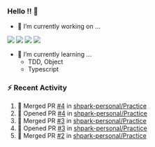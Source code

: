 ### Hello !! 👋

- 🔭 I’m currently working on ...

<img src="https://img.shields.io/badge/Python-83B81A?style=flat-square&logo=Python&logoColor=white"/></a> 
<img src="https://img.shields.io/badge/React-1AB7EA?style=flat-square&logo=react&logoColor=white"/></a>
<img src="https://img.shields.io/badge/TS-3178C6?style=flat-square&logo=typescript&logoColor=white"/></a>
<img src="https://img.shields.io/badge/Csharp-239120?style=flat-square&logo=csharp&logoColor=white"/></a>


- 🌱 I’m currently learning ...
  * TDD, Object
  * Typescript
    
### :zap: Recent Activity

<!--START_SECTION:activity-->
1. 🎉 Merged PR [#4](https://github.com/shpark-personal/Practice/pull/4) in [shpark-personal/Practice](https://github.com/shpark-personal/Practice)
2. 💪 Opened PR [#4](https://github.com/shpark-personal/Practice/pull/4) in [shpark-personal/Practice](https://github.com/shpark-personal/Practice)
3. 🎉 Merged PR [#3](https://github.com/shpark-personal/Practice/pull/3) in [shpark-personal/Practice](https://github.com/shpark-personal/Practice)
4. 💪 Opened PR [#3](https://github.com/shpark-personal/Practice/pull/3) in [shpark-personal/Practice](https://github.com/shpark-personal/Practice)
5. 🎉 Merged PR [#2](https://github.com/shpark-personal/Practice/pull/2) in [shpark-personal/Practice](https://github.com/shpark-personal/Practice)
<!--END_SECTION:activity-->

<!--
**shpark-personal/shpark-personal** is a ✨ _special_ ✨ repository because its `README.md` (this file) appears on your GitHub profile.

Here are some ideas to get you started:

- 🔭 I’m currently working on ...
- 🌱 I’m currently learning ...
- 👯 I’m looking to collaborate on ...
- 🤔 I’m looking for help with ...
- 💬 Ask me about ...
- 📫 How to reach me: ...
- 😄 Pronouns: ...
- ⚡ Fun fact: ...
-->
